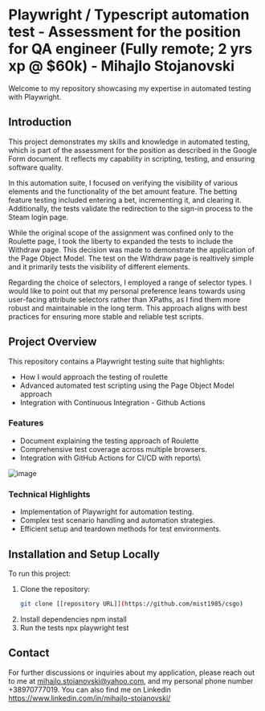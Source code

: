 # Playwright / Typescript automation test - Assessment for the position for QA engineer (Fully remote; 2 yrs xp @ $60k) - Mihajlo Stojanovski
 
Welcome to my repository showcasing my expertise in automated testing with Playwright.


## Introduction

This project demonstrates my skills and knowledge in automated testing, which is part of the assessment for the position as described in the Google Form document. It reflects my capability in scripting, testing, and ensuring software quality.

In this automation suite, I focused on verifying the visibility of various elements and the functionality of the bet amount feature.
The betting feature testing included entering a bet, incrementing it, and clearing it. 
Additionally, the tests validate the redirection to the sign-in process to the Steam login page.

While the original scope of the assignment was confined only to the Roulette page, I took the liberty to expanded the tests to include the Withdraw page. 
This decision was made to demonstrate the application of the Page Object Model. The test on the Withdraw page is realtively simple and it primarily tests the visibility of different elements.

Regarding the choice of selectors, I employed a range of selector types. 
I would like to point out that my personal preference leans towards using user-facing attribute selectors rather than XPaths, as I find them more robust and maintainable in the long term.
This approach aligns with best practices for ensuring more stable and reliable test scripts.

## Project Overview

This repository contains a Playwright testing suite that highlights:

- How I would approach the testing of roulette
- Advanced automated test scripting using the Page Object Model approach
- Integration with Continuous Integration - Github Actions

### Features

- Document explaining the testing approach of Roulette
- Comprehensive test coverage across multiple browsers.
- Integration with GitHub Actions for CI/CD with reports\

![image](https://github.com/mist1985/csgo/assets/28026342/664ccfd4-5b72-4863-95f3-31c9ab880337)


### Technical Highlights

- Implementation of Playwright for automation testing.
- Complex test scenario handling and automation strategies.
- Efficient setup and teardown methods for test environments.

## Installation and Setup Locally

To run this project:

1. Clone the repository:
   ```bash
   git clone [[repository URL]](https://github.com/mist1985/csgo)
2. Install dependencies
   npm install
3. Run the tests
   npx playwright test

## Contact
For further discussions or inquiries about my application, please reach out to me at mihajlo.stojanovski@yahoo.com, and my personal phone number +38970777019.
You can also find me on Linkedin https://www.linkedin.com/in/mihajlo-stojanovski/


